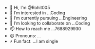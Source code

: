- 👋 Hi, I’m @Rohit005
- 👀 I’m interested in ...Coding
- 🌱 I’m currently pursuing ...Engineering
- 💞️ I’m looking to collaborate on ...Coding
- 📫 How to reach me ...7688929930
- 😄 Pronouns: ...
- ⚡ Fun fact: ...I am single

<!---
Rohit2166/Rohit2166 is a ✨ special ✨ repository because its `README.md` (this file) appears on your GitHub profile.
You can click the Preview link to take a look at your changes.
--->
